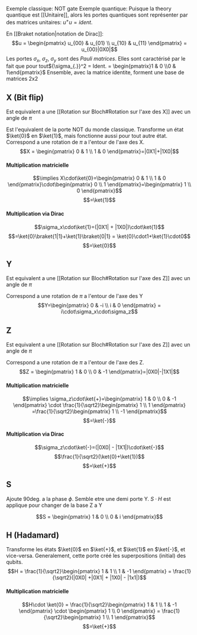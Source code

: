Exemple classique: NOT gate
Exemple quantique: Puisque la theory quantique est [[Unitaire]], alors les portes quantiques sont représenter par des matrices unitaires: $u^+u=ident.$

En [[Braket notation|notation de Dirac]]: $$u = \begin{pmatrix}
u_{00} & u_{01} \\
u_{10} & u_{11}
\end{pmatrix} = u_{00}|0X0|$$
Les portes $\sigma_x,\ \sigma_z,\ \sigma_y$ sont des *Pauli matrices*. Elles sont caractérisé par le fait que pour tout${\sigma_{.}}^2 = Ident. = \begin{pmatrix}1 & 0 \\0 & 1\end{pmatrix}$
Ensemble, avec la matrice identite, forment une base de matrices 2x2



## X (Bit flip)
Est equivalent a une [[Rotation sur Bloch#Rotation sur l'axe des X]] avec un angle de $\pi$

Est l'equivalent de la porte NOT du monde classique. Transforme un état $\ket{0}$ en $\ket{1}$, mais fonctionne aussi pour tout autre état. 
Correspond a une rotation de $\pi$ a l'entour de l'axe des X. 
$$X = \begin{pmatrix}
0 & 1 \\
1 & 0
\end{pmatrix}=|0X1|+|1X0|$$

#### Multiplication matricielle
$$\implies X\cdot\ket{0}=\begin{pmatrix}
0 & 1 \\
1 & 0
\end{pmatrix}\cdot\begin{pmatrix}
0 \\
1
\end{pmatrix}=\begin{pmatrix}
1 \\
0
\end{pmatrix}$$
$$=\ket{1}$$

#### Multiplication via Dirac
$$\sigma_x\cdot\ket{1}=(|0X1| + |1X0|)\cdot\ket{1}$$
$$=\ket{0}\braket{1|1}+\ket{1}\braket{0|1} = \ket{0}\cdot1+\ket{1}\cdot0$$
$$=\ket{0}$$

## Y
Est equivalent a une [[Rotation sur Bloch#Rotation sur l'axe des Z]] avec un angle de $\pi$

Correspond a une rotation de $\pi$ a l'entour de l'axe des Y
$$Y=\begin{pmatrix}
0 & -i \\
i & 0
\end{pmatrix} = i\cdot\sigma_x\cdot\sigma_z$$


## Z
Est equivalent a une [[Rotation sur Bloch#Rotation sur l'axe des Z]] avec un angle de $\pi$

Correspond a une rotation de $\pi$ a l'entour de l'axe des Z. 
$$Z = \begin{pmatrix}
1 & 0 \\
0 & -1
\end{pmatrix}=|0X0|-|1X1|$$

#### Multiplication matricielle
$$\implies \sigma_z\cdot\ket{+}=\begin{pmatrix}
1 & 0 \\
0 & -1
\end{pmatrix}
\cdot
\frac{1}{\sqrt2}\begin{pmatrix}
1 \\
1
\end{pmatrix}
=\frac{1}{\sqrt2}\begin{pmatrix}
1 \\
-1
\end{pmatrix}$$
$$=\ket{-}$$

#### Multiplication via Dirac
$$\sigma_z\cdot\ket{-}=(|0X0| - |1X1|)\cdot\ket{-}$$
$$\frac{1}{\sqrt2}(\ket{0}+\ket{1})$$
$$=\ket{+}$$



## S
Ajoute 90deg. a la phase $\phi$. Semble etre une demi porte Y.
$S\cdot H$ est applique pour changer de la base Z a Y

$$S = \begin{pmatrix}
1 & 0 \\
0 & i
\end{pmatrix}$$

## H (Hadamard)
Transforme les états $\ket{0}$ en $\ket{+}$, et $\ket{1}$ en $\ket{-}$, et vice-versa.
Generalement, cette porte créé les superpositions (initial) des qubits.
$$H = \frac{1}{\sqrt2}\begin{pmatrix}
1 & 1 \\
1 & -1
\end{pmatrix} = \frac{1}{\sqrt2}(|0X0| +|0X1| + |1X0| - |1x1|)$$

#### Multiplication matricielle
$$H\cdot \ket{0} = \frac{1}{\sqrt2}\begin{pmatrix}
1 & 1 \\
1 & -1
\end{pmatrix} \cdot \begin{pmatrix}
1 \\
0 
\end{pmatrix} = \frac{1}{\sqrt2}\begin{pmatrix}
1 \\
1 
\end{pmatrix}$$
$$=\ket{+}$$

